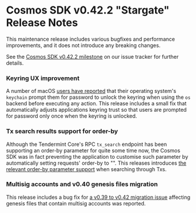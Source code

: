 # Cosmos SDK v0.42.2 "Stargate" Release Notes

This maintenance release includes various bugfixes and performance improvements, and it does not introduce any breaking changes.

See the [Cosmos SDK v0.42.2 milestone](https://github.com/cosmos/cosmos-sdk/milestone/41?closed=1) on our issue tracker for further details.

### Keyring UX improvement

A number of macOS [users have reported](https://github.com/cosmos/cosmos-sdk/issues/8809) that their operating system's `keychain` prompt them for password to unlock the
keyring when using the `os` backend before executing any action. This release includes a small fix that automatically
adjusts applications keyring trust so that users are prompted for password only once when the keyring is unlocked.

### Tx search results support for order-by

Although the Tendermint Core's RPC `tx_search` endpoint has been supporting an order-by parameter for quite some time now,
the Cosmos SDK was in fact preventing the application to customise such parameter by automatically setting requests' order-by to "".
This releases introduces [the relevant order-by parameter support](https://github.com/cosmos/cosmos-sdk/issues/8686) when searching through Txs.

### Multisig accounts and v0.40 genesis files migration

This release includes a bug fix for [a v0.39 to v0.42 migration issue](https://github.com/cosmos/cosmos-sdk/issues/8776) affecting genesis files that contain
multisig accounts was reported.
